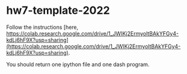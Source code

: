 # hw7-template-2022

Follow the instructions [here, https://colab.research.google.com/drive/1_JWIKj2ErmyoltBAkYFGy4-kdLj6hF9X?usp=sharing](https://colab.research.google.com/drive/1_JWIKj2ErmyoltBAkYFGy4-kdLj6hF9X?usp=sharing).

You should return one ipython file and one dash program.
